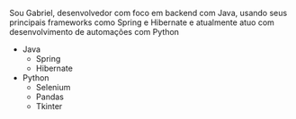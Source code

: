 Sou Gabriel, desenvolvedor com foco em backend com Java, usando seus principais frameworks como Spring e Hibernate e atualmente atuo com desenvolvimento de automações com Python

- Java
  - Spring
  - Hibernate
- Python
  - Selenium
  - Pandas
  - Tkinter
